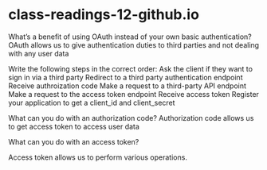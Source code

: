 # class-readings-12-github.io

What’s a benefit of using OAuth instead of your own basic authentication?
OAuth allows us to give authentication duties to third parties and not dealing with any user data

Write the following steps in the correct order:
Ask the client if they want to sign in via a third party
Redirect to a third party authentication endpoint
Receive authroization code
Make a request to a third-party API endpoint
Make a request to the access token endpoint
Receive access token
Register your application to get a client_id and client_secret

What can you do with an authorization code?
 Authorization code allows us to get  access token to access user data

What can you do with an access token?

Access token allows us to perform various operations.
